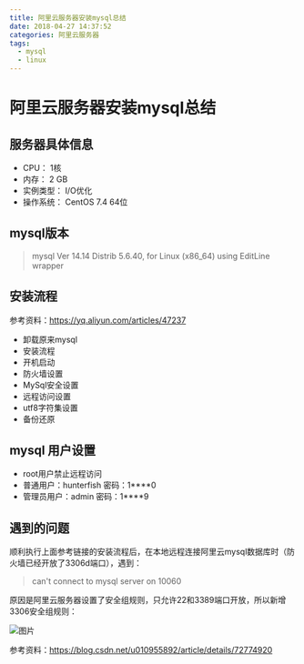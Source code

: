 ```yaml
---
title: 阿里云服务器安装mysql总结
date: 2018-04-27 14:37:52
categories: 阿里云服务器
tags: 
  - mysql
  - linux
---
```

# 阿里云服务器安装mysql总结  

## 服务器具体信息  

* CPU： 1核 
* 内存： 2 GB 
* 实例类型： I/O优化 
* 操作系统： CentOS 7.4 64位  

## mysql版本  

> mysql  Ver 14.14 Distrib 5.6.40, for Linux (x86_64) using  EditLine wrapper  

## 安装流程  

参考资料：<https://yq.aliyun.com/articles/47237>  

* 卸载原来mysql  
* 安装流程  
* 开机启动  
* 防火墙设置  
* MySql安全设置  
* 远程访问设置  
* utf8字符集设置  
* 备份还原  

## mysql 用户设置  

* root用户禁止远程访问  
* 普通用户：hunterfish 密码：1****0
* 管理员用户：admin 密码：1****9

## 遇到的问题  

顺利执行上面参考链接的安装流程后，在本地远程连接阿里云mysql数据库时（防火墙已经开放了3306d端口），遇到：

> can't connect to mysql server on 10060  
  
原因是阿里云服务器设置了安全组规则，只允许22和3389端口开放，所以新增3306安全组规则：  

![图片](/images/aliyun-mysql.png)  

参考资料：<https://blog.csdn.net/u010955892/article/details/72774920>
